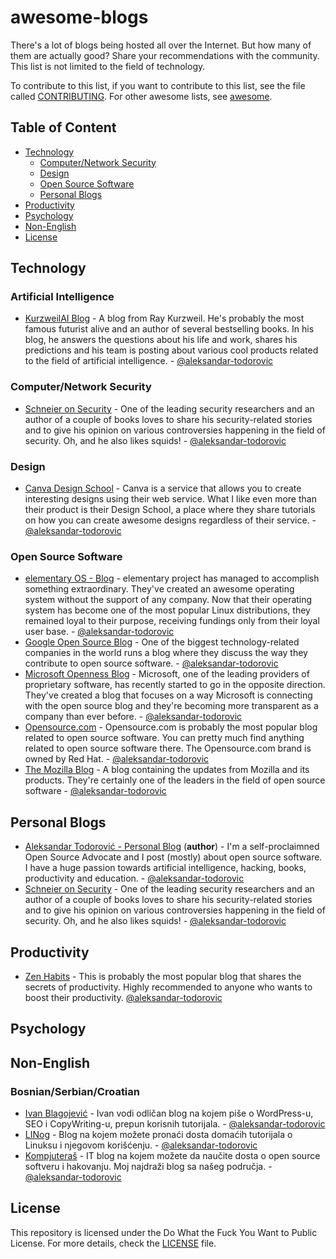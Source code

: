 # awesome-blogs

There's a lot of blogs being hosted all over the Internet. But how many of them are actually good? Share your recommendations with the community. This list is not limited to the field of technology.

To contribute to this list, if you want to contribute to this list, see the file called [CONTRIBUTING](https://github.com/aleksandar-todorovic/awesome-blogs/blob/master/CONTRIBUTING.md). For other awesome lists, see [awesome](https://github.com/sindresorhus/awesome).

## Table of Content

- [Technology](#technology)
  - [Computer/Network Security](#computer-network-security)
  - [Design](#design)
  - [Open Source Software](#open-source-software)
  - [Personal Blogs](#personal-blogs)
- [Productivity](#productivity)
- [Psychology](#psychology)
- [Non-English](#non-english)
- [License](#license)

## Technology

### Artificial Intelligence

* [KurzweilAI Blog](http://www.kurzweilai.net/blog) - A blog from Ray Kurzweil. He's probably the most famous futurist alive and an author of several bestselling books. In his blog, he answers the questions about his life and work, shares his predictions and his team is posting about various cool products related to the field of artificial intelligence. - [@aleksandar-todorovic](https://github.com/aleksandar-todorovic)

### Computer/Network Security

* [Schneier on Security](https://www.schneier.com/) - One of the leading security researchers and an author of a couple of books loves to share his security-related stories and to give his opinion on various controversies happening in the field of security. Oh, and he also likes squids! - [@aleksandar-todorovic](https://github.com/aleksandar-todorovic)

### Design

* [Canva Design School](https://designschool.canva.com/) - Canva is a service that allows you to create interesting designs using their web service. What I like even more than their product is their Design School, a place where they share tutorials on how you can create awesome designs regardless of their service. -
[@aleksandar-todorovic](https://github.com/aleksandar-todorovic)

### Open Source Software

* [elementary OS - Blog](http://blog.elementary.io) - elementary project has managed to accomplish something extraordinary. They've created an awesome operating system without the support of any company. Now that their operating system has become one of the most popular Linux distributions, they remained loyal to their purpose, receiving fundings only from their loyal user base. - [@aleksandar-todorovic](https://github.com/aleksandar-todorovic)
* [Google Open Source Blog](http://www.google-opensource.blogspot.com/) - One of the biggest technology-related companies in the world runs a blog where they discuss the way they contribute to open source software. - [@aleksandar-todorovic](https://github.com/aleksandar-todorovic)
* [Microsoft Openness Blog](http://openness.microsoft.com/blog/) - Microsoft, one of the leading providers of proprietary software, has recently started to go in the opposite direction. They've created a blog that focuses on a way Microsoft is connecting with the open source blog and they're becoming more transparent as a company than ever before. - [@aleksandar-todorovic](https://github.com/aleksandar-todorovic)
* [Opensource.com](http://opensource.com) - Opensource.com is probably the most popular blog related to open source software. You can pretty much find anything related to open source software there. The Opensource.com brand is owned by Red Hat. - [@aleksandar-todorovic](https://github.com/aleksandar-todorovic)
* [The Mozilla Blog](http://blog.mozilla.org/) - A blog containing the updates from Mozilla and its products. They're certainly one of the leaders in the field of open source software  - [@aleksandar-todorovic](https://github.com/aleksandar-todorovic)

## Personal Blogs

* [Aleksandar Todorović - Personal Blog](https://r3bl.github.io) (**author**) - I'm a self-proclaimned Open Source Advocate and I post (mostly) about open source software. I have a huge passion towards artificial intelligence, hacking, books, productivity and education. - [@aleksandar-todorovic](https://github.com/aleksandar-todorovic)
* [Schneier on Security](https://www.schneier.com/) - One of the leading security researchers and an author of a couple of books loves to share his security-related stories and to give his opinion on various controversies happening in the field of security. Oh, and he also likes squids! - [@aleksandar-todorovic](https://github.com/aleksandar-todorovic)

## Productivity

* [Zen Habits](http://zenhabits.net/) - This is probably the most popular blog that shares the secrets of productivity. Highly recommended to anyone who wants to boost their productivity. [@aleksandar-todorovic](https://github.com/aleksandar-todorovic)

## Psychology

## Non-English

### Bosnian/Serbian/Croatian

* [Ivan Blagojević](http://ivanblagojevic.com/) - Ivan vodi odličan blog na kojem piše o WordPress-u, SEO i CopyWriting-u, prepun korisnih tutorijala. - [@aleksandar-todorovic](https://github.com/aleksandar-todorovic)
* [LINog](http://linog.info/) - Blog na kojem možete pronaći dosta domaćih tutorijala o Linuksu i njegovom korišćenju. - [@aleksandar-todorovic](https://github.com/aleksandar-todorovic)
* [Kompjuteraš](http://kompjuteras.com/) - IT blog na kojem možete da naučite dosta o open source softveru i hakovanju. Moj najdraži blog sa našeg područja. - [@aleksandar-todorovic](https://github.com/aleksandar-todorovic)

## License

This repository is licensed under the Do What the Fuck You Want to Public License. For more details, check the [LICENSE](https://github.com/aleksandar-todorovic/awesome-blogs/blob/master/CONTRIBUTING.md) file.
